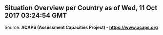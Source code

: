 ## Situation Overview per Country as of Wed, 11 Oct 2017 03:24:54 GMT

Source: **ACAPS (Assessment Capacities Project) - https://www.acaps.org**